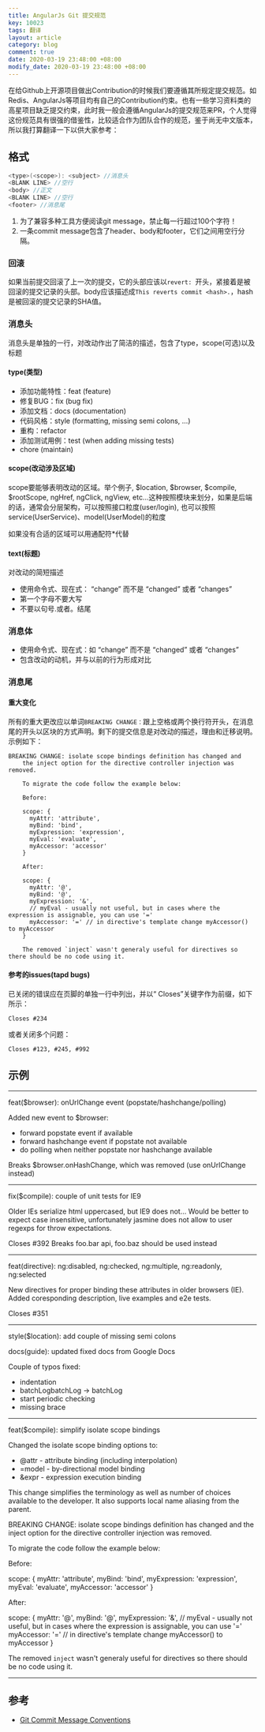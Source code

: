 ```yaml
---
title: AngularJs Git 提交规范
key: 10023
tags: 翻译
layout: article
category: blog
comment: true
date: 2020-03-19 23:48:00 +08:00
modify_date: 2020-03-19 23:48:00 +08:00
---
```


在给Github上开源项目做出Contribution的时候我们要遵循其所规定提交规范。如Redis、AngularJs等项目均有自己的Contribution约束。也有一些学习资料类的高星项目缺乏提交约束，此时我一般会遵循AngularJs的提交规范来PR，个人觉得这份规范具有很强的借鉴性，比较适合作为团队合作的规范，鉴于尚无中文版本，所以我打算翻译一下以供大家参考：

## 格式

```c++
<type>(<scope>): <subject> //消息头
<BLANK LINE> //空行
<body> //正文
<BLANK LINE> //空行
<footer> //消息尾
```

1. 为了兼容多种工具方便阅读git message，禁止每一行超过100个字符！
2. 一条commit message包含了header、body和footer，它们之间用空行分隔。

### 回滚

如果当前提交回滚了上一次的提交，它的头部应该以`revert: `开头，紧接着是被回滚的提交记录的头部。body应该描述成`This reverts commit <hash>.`，hash是被回滚的提交记录的SHA值。

### 消息头

消息头是单独的一行，对改动作出了简洁的描述，包含了type，scope(可选)以及标题

#### type(类型)

- 添加功能特性：feat (feature)
- 修复BUG：fix (bug fix)
- 添加文档：docs (documentation)
- 代码风格：style (formatting, missing semi colons, …)
- 重构：refactor
- 添加测试用例：test (when adding missing tests)
- chore (maintain)

#### scope(改动涉及区域)

scope要能够表明改动的区域。举个例子, $location, $browser, $compile, $rootScope, ngHref, ngClick, ngView, etc...这种按照模块来划分，如果是后端的话，通常会分层架构，可以按照接口粒度(user/login), 也可以按照service(UserService)、model(UserModel)的粒度

如果没有合适的区域可以用通配符*代替

#### text(标题)

对改动的简短描述
- 使用命令式、现在式： “change” 而不是 “changed” 或者 “changes”
- 第一个字母不要大写
- 不要以句号.或者。结尾

### 消息体

- 使用命令式、现在式：如 “change” 而不是 “changed” 或者 “changes”
- 包含改动的动机，并与以前的行为形成对比

### 消息尾

#### 重大变化

所有的重大更改应以单词`BREAKING CHANGE：`跟上空格或两个换行符开头，在消息尾的开头以区块的方式声明。剩下的提交信息是对改动的描述，理由和迁移说明。示例如下：

```
BREAKING CHANGE: isolate scope bindings definition has changed and
    the inject option for the directive controller injection was removed.
    
    To migrate the code follow the example below:
    
    Before:
    
    scope: {
      myAttr: 'attribute',
      myBind: 'bind',
      myExpression: 'expression',
      myEval: 'evaluate',
      myAccessor: 'accessor'
    }
    
    After:
    
    scope: {
      myAttr: '@',
      myBind: '@',
      myExpression: '&',
      // myEval - usually not useful, but in cases where the expression is assignable, you can use '='
      myAccessor: '=' // in directive's template change myAccessor() to myAccessor
    }
    
    The removed `inject` wasn't generaly useful for directives so there should be no code using it.
```

#### 参考的issues(tapd bugs)

已关闭的错误应在页脚的单独一行中列出，并以“ Closes”关键字作为前缀，如下所示：

```
Closes #234
```

或者关闭多个问题：

```
Closes #123, #245, #992
```



## 示例

----
feat($browser): onUrlChange event (popstate/hashchange/polling)

Added new event to $browser:
- forward popstate event if available
- forward hashchange event if popstate not available
- do polling when neither popstate nor hashchange available

Breaks $browser.onHashChange, which was removed (use onUrlChange instead)

------
fix($compile): couple of unit tests for IE9

Older IEs serialize html uppercased, but IE9 does not...
Would be better to expect case insensitive, unfortunately jasmine does
not allow to user regexps for throw expectations.

Closes #392
Breaks foo.bar api, foo.baz should be used instead

------
feat(directive): ng:disabled, ng:checked, ng:multiple, ng:readonly, ng:selected

New directives for proper binding these attributes in older browsers (IE).
Added coresponding description, live examples and e2e tests.

Closes #351

---
style($location): add couple of missing semi colons

docs(guide): updated fixed docs from Google Docs

Couple of typos fixed:
- indentation
- batchLogbatchLog -> batchLog
- start periodic checking
- missing brace

----
feat($compile): simplify isolate scope bindings

Changed the isolate scope binding options to:
  - @attr - attribute binding (including interpolation)
  - =model - by-directional model binding
  - &expr - expression execution binding

This change simplifies the terminology as well as
number of choices available to the developer. It
also supports local name aliasing from the parent.

BREAKING CHANGE: isolate scope bindings definition has changed and
the inject option for the directive controller injection was removed.

To migrate the code follow the example below:

Before:

scope: {
  myAttr: 'attribute',
  myBind: 'bind',
  myExpression: 'expression',
  myEval: 'evaluate',
  myAccessor: 'accessor'
}

After:

scope: {
  myAttr: '@',
  myBind: '@',
  myExpression: '&',
  // myEval - usually not useful, but in cases where the expression is assignable, you can use '='
  myAccessor: '=' // in directive's template change myAccessor() to myAccessor
}

The removed `inject` wasn't generaly useful for directives so there should be no code using it.

------

## 参考

- [Git Commit Message Conventions
](https://docs.google.com/document/d/1QrDFcIiPjSLDn3EL15IJygNPiHORgU1_OOAqWjiDU5Y/edit#)